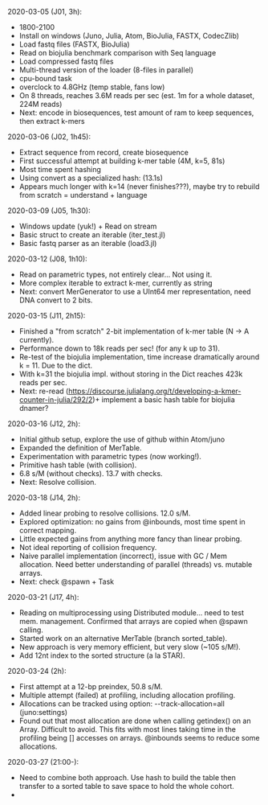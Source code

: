 2020-03-05 (J01, 3h):
* 1800-2100
* Install on windows (Juno, Julia, Atom, BioJulia, FASTX, CodecZlib)
* Load fastq files (FASTX, BioJulia)
* Read on biojulia benchmark comparison with Seq language
* Load compressed fastq files
* Multi-thread version of the loader (8-files in parallel)
* cpu-bound task
* overclock to 4.8GHz (temp stable, fans low)
* On 8 threads, reaches 3.6M reads per sec (est. 1m for a whole dataset, 224M reads)
* Next: encode in biosequences, test amount of ram to keep sequences, then extract k-mers

2020-03-06 (J02, 1h45):
* Extract sequence from record, create biosequence
* First successful attempt at building k-mer table (4M, k=5, 81s)
* Most time spent hashing
* Using convert as a specialized hash: (13.1s)
* Appears much longer with k=14 (never finishes???), maybe try to rebuild from scratch = understand + language

2020-03-09 (J05, 1h30):
* Windows update (yuk!) + Read on stream
* Basic struct to create an iterable (iter_test.jl)
* Basic fastq parser as an iterable (load3.jl)

2020-03-12 (J08, 1h10):
* Read on parametric types, not entirely clear... Not using it.
* More complex iterable to extract k-mer, currently as string
* Next: convert MerGenerator to use a UInt64 mer representation, need DNA convert to 2 bits.

2020-03-15 (J11, 2h15):
* Finished a "from scratch" 2-bit implementation of k-mer table (N -> A currently).
* Performance down to 18k reads per sec! (for any k up to 31).
* Re-test of the biojulia implementation, time increase dramatically around k = 11. Due to the dict.
* With k=31 the biojulia impl. without storing in the Dict reaches 423k reads per sec.
* Next: re-read (https://discourse.julialang.org/t/developing-a-kmer-counter-in-julia/292/2)+
  implement a basic hash table for biojulia dnamer?

2020-03-16 (J12, 2h):
* Initial github setup, explore the use of github within Atom/juno
* Expanded the definition of MerTable.
* Experimentation with parametric types (now working!).
* Primitive hash table (with collision).
* 6.8 s/M (without checks).  13.7 with checks.
* Next: Resolve collision.

2020-03-18 (J14, 2h):
* Added linear probing to resolve collisions. 12.0 s/M.
* Explored optimization: no gains from @inbounds, most time spent in correct mapping.
* Little expected gains from anything more fancy than linear probing.
* Not ideal reporting of collision frequency.
* Naive parallel implementation (incorrect), issue with GC / Mem allocation.
  Need better understanding of parallel (threads) vs. mutable arrays.
* Next: check @spawn + Task

2020-03-21 (J17, 4h):
* Reading on multiprocessing using Distributed module... need to test mem. management.
  Confirmed that arrays are copied when @spawn calling.
* Started work on an alternative MerTable (branch sorted_table).
* New approach is very memory efficient, but very slow (~105 s/M!).
* Add 12nt index to the sorted structure (a la STAR).

2020-03-24 (2h):
* First attempt at a 12-bp preindex, 50.8 s/M.
* Multiple attempt (failed) at profiling, including allocation profiling.
* Allocations can be tracked using option: --track-allocation=all (juno:settings)
* Found out that most allocation are done when calling getindex() on an Array.
  Difficult to avoid. This fits with most lines taking time in the profiling
  being [] accesses on arrays. @inbounds seems to reduce some allocations.

2020-03-27 (21:00-):
* Need to combine both approach. Use hash to build the table then transfer to a
  sorted table to save space to hold the whole cohort.
* 
